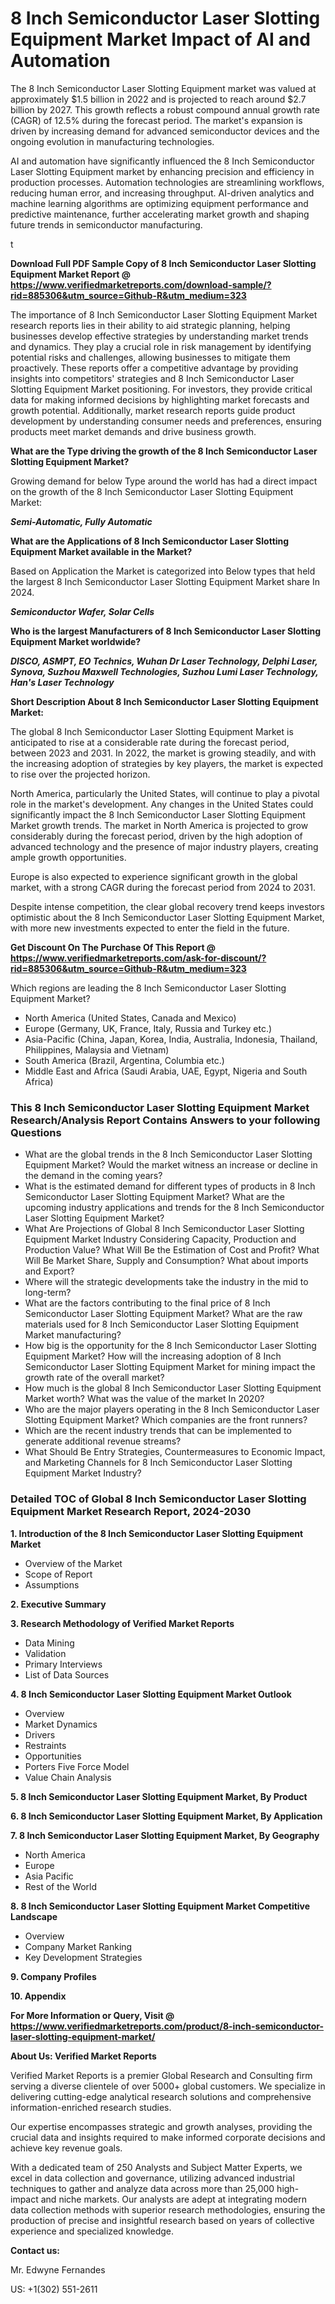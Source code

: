 <meta name="title" content="Global 8 Inch Semiconductor Laser Slotting Equipment Market Impact of AI and Automation"><meta name="description" content="The 8 Inch Semiconductor Laser Slotting Equipment market was valued at approximately $1.5 billion in 2022 and is projected to reach around $2.7 billion by 2027. This g"><meta name="title" content="8 Inch Semiconductor Laser Slotting Equipment Market Size, Share, Scope, Trends, Growth, Opportunities, Analysis, Forecast"><h1>8 Inch Semiconductor Laser Slotting Equipment Market Impact of AI and Automation</h1><p>The 8 Inch Semiconductor Laser Slotting Equipment market was valued at approximately $1.5 billion in 2022 and is projected to reach around $2.7 billion by 2027. This growth reflects a robust compound annual growth rate (CAGR) of 12.5% during the forecast period. The market's expansion is driven by increasing demand for advanced semiconductor devices and the ongoing evolution in manufacturing technologies.</p><p>AI and automation have significantly influenced the 8 Inch Semiconductor Laser Slotting Equipment market by enhancing precision and efficiency in production processes. Automation technologies are streamlining workflows, reducing human error, and increasing throughput. AI-driven analytics and machine learning algorithms are optimizing equipment performance and predictive maintenance, further accelerating market growth and shaping future trends in semiconductor manufacturing.</p>t</p><p id="" class=""><strong>Download Full PDF Sample Copy of 8 Inch Semiconductor Laser Slotting Equipment Market Report @ <a href="https://www.verifiedmarketreports.com/download-sample/?rid=885306&utm_source=Github-R&utm_medium=323" target="_blank">https://www.verifiedmarketreports.com/download-sample/?rid=885306&utm_source=Github-R&utm_medium=323</a></strong></p><p>The importance of&nbsp;8 Inch Semiconductor Laser Slotting Equipment Market research reports lies in their ability to aid strategic planning, helping businesses develop effective strategies by understanding market trends and dynamics. They play a crucial role in risk management by identifying potential risks and challenges, allowing businesses to mitigate them proactively. These reports offer a competitive advantage by providing insights into competitors' strategies and 8 Inch Semiconductor Laser Slotting Equipment Market positioning. For investors, they provide critical data for making informed decisions by highlighting market forecasts and growth potential. Additionally, market research reports guide product development by understanding consumer needs and preferences, ensuring products meet market demands and drive business growth.</p><p><strong>What are the&nbsp;Type driving the growth of the 8 Inch Semiconductor Laser Slotting Equipment Market?</strong></p><p id="" class="">Growing demand for below Type around the world has had a direct impact on the growth of the 8 Inch Semiconductor Laser Slotting Equipment Market:</p><em><strong>Semi-Automatic, Fully Automatic</strong></em></p><strong>What are the&nbsp;Applications&nbsp;of 8 Inch Semiconductor Laser Slotting Equipment Market available in the Market?</strong></p><p id="" class="">Based on Application the Market is categorized into Below types that held the largest 8 Inch Semiconductor Laser Slotting Equipment Market share In 2024.</p><em><strong>Semiconductor Wafer, Solar Cells</strong></em></p><strong>Who is the largest Manufacturers of 8 Inch Semiconductor Laser Slotting Equipment Market worldwide?</strong></p><p><em><strong>DISCO, ASMPT, EO Technics, Wuhan Dr Laser Technology, Delphi Laser, Synova, Suzhou Maxwell Technologies, Suzhou Lumi Laser Technology, Han's Laser Technology</strong></em></p><p id="" class=""><strong>Short Description About 8 Inch Semiconductor Laser Slotting Equipment Market:</strong></p><p>The global 8 Inch Semiconductor Laser Slotting Equipment Market is anticipated to rise at a considerable rate during the forecast period, between 2023 and 2031. In 2022, the market is growing steadily, and with the increasing adoption of strategies by key players, the market is expected to rise over the projected horizon.</p><p>North America, particularly the United States, will continue to play a pivotal role in the market's development. Any changes in the United States could significantly impact the 8 Inch Semiconductor Laser Slotting Equipment Market growth trends. The market in North America is projected to grow considerably during the forecast period, driven by the high adoption of advanced technology and the presence of major industry players, creating ample growth opportunities.</p><p>Europe is also expected to experience significant growth in the global market, with a strong CAGR during the forecast period from 2024 to 2031.</p><p>Despite intense competition, the clear global recovery trend keeps investors optimistic about the 8 Inch Semiconductor Laser Slotting Equipment Market, with more new investments expected to enter the field in the future.</p><p id="" class=""><strong>Get Discount On The Purchase Of This Report @ <a href="https://www.verifiedmarketreports.com/ask-for-discount/?rid=885306&utm_source=Github-R&utm_medium=323" target="_blank">https://www.verifiedmarketreports.com/ask-for-discount/?rid=885306&utm_source=Github-R&utm_medium=323</a></strong></p>Which regions are leading the 8 Inch Semiconductor Laser Slotting Equipment Market?</p><ul><li>North America (United States, Canada and Mexico)</li><li>Europe (Germany, UK, France, Italy, Russia and Turkey etc.)</li><li>Asia-Pacific (China, Japan, Korea, India, Australia, Indonesia, Thailand, Philippines, Malaysia and Vietnam)</li><li>South America (Brazil, Argentina, Columbia etc.)</li><li>Middle East and Africa (Saudi Arabia, UAE, Egypt, Nigeria and South Africa)</li></ul><h3 id="" class="">This 8 Inch Semiconductor Laser Slotting Equipment Market Research/Analysis Report Contains Answers to your following Questions</h3><ul><li>What are the global trends in the 8 Inch Semiconductor Laser Slotting Equipment Market? Would the market witness an increase or decline in the demand in the coming years?</li><li>What is the estimated demand for different types of products in 8 Inch Semiconductor Laser Slotting Equipment Market? What are the upcoming industry applications and trends for the 8 Inch Semiconductor Laser Slotting Equipment Market?</li><li>What Are Projections of Global 8 Inch Semiconductor Laser Slotting Equipment Market Industry Considering Capacity, Production and Production Value? What Will Be the Estimation of Cost and Profit? What Will Be Market Share, Supply and Consumption? What about imports and Export?</li><li>Where will the strategic developments take the industry in the mid to long-term?</li><li>What are the factors contributing to the final price of 8 Inch Semiconductor Laser Slotting Equipment Market? What are the raw materials used for 8 Inch Semiconductor Laser Slotting Equipment Market manufacturing?</li><li>How big is the opportunity for the 8 Inch Semiconductor Laser Slotting Equipment Market? How will the increasing adoption of 8 Inch Semiconductor Laser Slotting Equipment Market for mining impact the growth rate of the overall market?</li><li>How much is the global 8 Inch Semiconductor Laser Slotting Equipment Market worth? What was the value of the market In 2020?</li><li>Who are the major players operating in the 8 Inch Semiconductor Laser Slotting Equipment Market? Which companies are the front runners?</li><li>Which are the recent industry trends that can be implemented to generate additional revenue streams?</li><li>What Should Be Entry Strategies, Countermeasures to Economic Impact, and Marketing Channels for 8 Inch Semiconductor Laser Slotting Equipment Market Industry?</li></ul><h3 id="" class="">Detailed TOC of Global 8 Inch Semiconductor Laser Slotting Equipment Market Research Report, 2024-2030</h3><p id="" class=""><strong>1. Introduction of the 8 Inch Semiconductor Laser Slotting Equipment Market</strong></p><ul><li>Overview of the Market</li><li>Scope of Report</li><li>Assumptions</li></ul><p id="" class=""><strong>2. Executive Summary</strong></p><p id="" class=""><strong>3. Research Methodology of Verified Market Reports</strong></p><ul><li>Data Mining</li><li>Validation</li><li>Primary Interviews</li><li>List of Data Sources</li></ul><p id="" class=""><strong>4. 8 Inch Semiconductor Laser Slotting Equipment Market Outlook</strong></p><ul><li>Overview</li><li>Market Dynamics</li><li>Drivers</li><li>Restraints</li><li>Opportunities</li><li>Porters Five Force Model</li><li>Value Chain Analysis</li></ul><p id="" class=""><strong>5. 8 Inch Semiconductor Laser Slotting Equipment Market, By Product</strong></p><p id="" class=""><strong>6. 8 Inch Semiconductor Laser Slotting Equipment Market, By Application</strong></p><p id="" class=""><strong>7. 8 Inch Semiconductor Laser Slotting Equipment Market, By Geography</strong></p><ul><li>North America</li><li>Europe</li><li>Asia Pacific</li><li>Rest of the World</li></ul><p id="" class=""><strong>8. 8 Inch Semiconductor Laser Slotting Equipment Market Competitive Landscape</strong></p><ul><li>Overview</li><li>Company Market Ranking</li><li>Key Development Strategies</li></ul><p id="" class=""><strong>9. Company Profiles</strong></p><p id="" class=""><strong>10. Appendix</strong></p><p id="" class=""><strong>For More Information or Query, Visit @ <a href="https://www.verifiedmarketreports.com/product/8-inch-semiconductor-laser-slotting-equipment-market/" target="_blank">https://www.verifiedmarketreports.com/product/8-inch-semiconductor-laser-slotting-equipment-market/</a></strong></p><p id="" class=""><strong>About Us: Verified Market Reports</strong></p><p id="" class="">Verified Market Reports is a premier Global Research and Consulting firm serving a diverse clientele of over 5000+ global customers. We specialize in delivering cutting-edge analytical research solutions and comprehensive information-enriched research studies.</p><p id="" class="">Our expertise encompasses strategic and growth analyses, providing the crucial data and insights required to make informed corporate decisions and achieve key revenue goals.</p><p id="" class="">With a dedicated team of 250 Analysts and Subject Matter Experts, we excel in data collection and governance, utilizing advanced industrial techniques to gather and analyze data across more than 25,000 high-impact and niche markets. Our analysts are adept at integrating modern data collection methods with superior research methodologies, ensuring the production of precise and insightful research based on years of collective experience and specialized knowledge.</p><p id="" class=""><strong>Contact us:</strong></p><p id="" class="">Mr. Edwyne Fernandes</p><p id="" class="">US: +1(302) 551-2611</p>